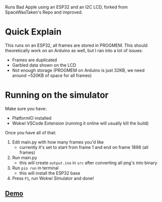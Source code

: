 Runs Bad Apple using an ESP32 and an I2C LCD, forked from SpaceWasTaken's Repo and improved.

# Quick Explain
This runs on an ESP32, all frames are stored in PROGMEM.
This should theoretically work on an Arduino as well, but I ran into a lot of issues:
* Frames are duplicated
* Garbled data shown on the LCD
* Not enough storage (PROGMEM on Arduino is just 32KB, we need around ~520KB of space for all frames)

# Running on the simulator
Make sure you have:
* PlatformIO installed
* Wokwi VSCode Extension (running it online will usually kill the build)

Once you have all of that:

1. Edit main.py with how many frames you'd like
    * currently it's set to start from frame 1 and end on frame 1898 (all frames)
2. Run main.py
    * this will create `output.ino` in `src` after converting all png's into binary
3. Run `pio run` in terminal
    * this will install the ESP32 base
4. Press `F1`, run Wokwi Simulator and done!


## [Demo](https://wokwi.com/projects/401565888569363457)